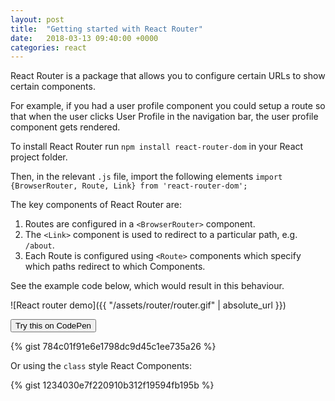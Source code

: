 ```yaml
---
layout: post
title:  "Getting started with React Router"
date:   2018-03-13 09:40:00 +0000
categories: react
---
```


React Router is a package that allows you to configure certain URLs to show certain components.

For example, if you had a user profile component you could setup a route so that when the user clicks User Profile in the navigation bar, the user profile component gets rendered.

To install React Router run `npm install react-router-dom` in your React project folder.

Then, in the relevant `.js` file, import the following elements `import {BrowserRouter, Route, Link} from 'react-router-dom';`

The key components of React Router are:
1. Routes are configured in a `<BrowserRouter>` component.
2. The `<Link>` component is used to redirect to a particular path, e.g. `/about`.
3. Each Route is configured using `<Route>` components which specify which paths redirect to which Components.

See the example code below, which would result in this behaviour.

![React router demo]({{ "/assets/router/router.gif" | absolute_url }})


<button class="codepenBtn" onclick="window.location.href='https://codepen.io/aerrity/pen/paVoBz?editors=0010'">Try this on CodePen</button>

{% gist 784c01f91e6e1798dc9d45c1ee735a26 %}

Or using the `class` style React Components:

{% gist 1234030e7f220910b312f19594fb195b %}
